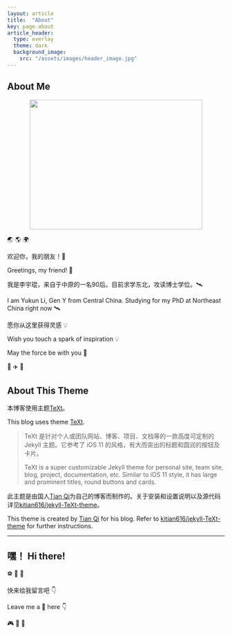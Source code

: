 ```yaml
---
layout: article
title:  "About"
key: page-about
article_header:
  type: overlay
  theme: dark
  background_image:
    src: "/assets/images/header_image.jpg"
---
```


## About Me

<div  align="center">
<img src="https://nmqziq.dm.files.1drv.com/y4mHU8hHM3HBD8HCpysPAiWxcQTbGx6w0AygRZKNGWuCrAxYuLf7R_cb9IrLY5XAPTEZoJ8oYCvGE_PXJbMNbw9EaP0HirjPHsF5Z4ImWBgzsrccvliOsZsKwcTUstisEcxTmSWM1t2NtiIf2wzWpjsGnPNPQ6gYqvxxjMfsxlZzaaKBbVafcBlgf6nmunDEo7IcybU1ImGs0ZPPtkG8GiPJw?width=1440&height=1080&cropmode=none" width = "400" height = "300">
</div>

:earth_asia: :earth_americas: :earth_africa:

欢迎你，我的朋友！:raised_hands:

Greetings, my friend! :raised_hands:

我是李宇琨，来自于中原的一名90后。目前求学东北，攻读博士学位。:artificial_satellite:

I am Yukun Li, Gen Y from Central China. Studying for my PhD at Northeast China right now :artificial_satellite:

愿你从这里获得灵感 :bulb:

Wish you touch a spark of inspiration :bulb:

May the force be with you :pray:

:helicopter: :airplane: :rocket:

## About This Theme

本博客使用主题[TeXt][TeXt]。

This blog uses theme [TeXt][TeXt].

>TeXt 是针对个人或团队网站、博客、项目、文档等的一款高度可定制的 Jekyll 主题。它参考了 iOS 11 的风格，有大而突出的标题和圆润的按钮及卡片。
>
>TeXt is a super customizable Jekyll theme for personal site, team site, blog, project, documentation, etc. Similar to iOS 11 style, it has large and prominent titles, round buttons and cards.

此主题是由国人[Tian Qi][TianQi]为自己的博客而制作的。关于安装和设置说明以及源代码详见[kitian616/jekyll-TeXt-theme][kitian616/jekyll-TeXt-theme]。

This theme is created by [Tian Qi][TianQi] for his blog. Refer to [kitian616/jekyll-TeXt-theme][kitian616/jekyll-TeXt-theme] for further instructions.

[TeXt]: https://tianqi.name/jekyll-TeXt-theme/
[TianQi]: https://tianqi.name
[kitian616/jekyll-TeXt-theme]: https://github.com/kitian616/jekyll-TeXt-theme

---

## 嘿！ Hi there!

:soccer: :basketball: :football:

快来给我留言吧 :point_down:

Leave me a :email: here :point_down:

:video_game: :game_die: :dart:
